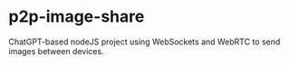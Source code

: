 # p2p-image-share
ChatGPT-based nodeJS project using WebSockets and WebRTC to send images between devices.
